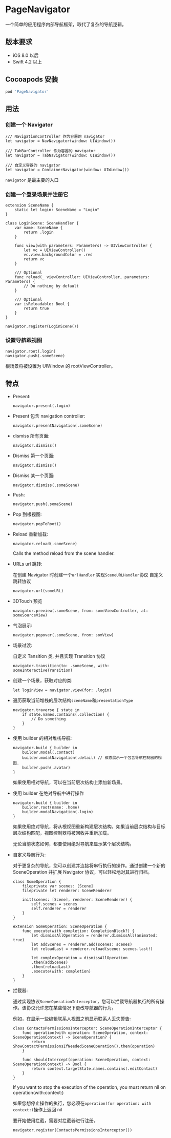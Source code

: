 # PageNavigator

一个简单的应用程序内部导航框架，取代了复杂的导航逻辑。

## 版本要求

- iOS 8.0 以后
- Swift 4.2 以上

## Cocoapods 安装

```ruby
pod 'PageNavigator'
```

## 用法

### 创建一个 Navigator

```
/// NavigationController 作为容器的 navigator
let navigator = NavNavigator(window: UIWindow())

/// TabBarController 作为容器的 navigator
let navigator = TabNavigator(window: UIWindow())

/// 自定义容器的 navigator
let navigator = ContainerNavigator(window: UIWindow())

```

`navigator` 是最主要的入口

### 创建一个登录场景并注册它

```
extension SceneName {
    static let login: SceneName = "Login"
}

class LoginScene: SceneHandler {
    var name: SceneName {
        return .login
    }

    func view(with parameters: Parameters) -> UIViewController {
        let vc = UIViewController()
        vc.view.backgroundColor = .red
        return vc
    }

    /// Optional
    func reload(_ viewController: UIViewController, parameters: Parameters) {
        // Do nothing by default
    }

    /// Optional
    var isReloadable: Bool {
        return true
    }
}

```

```
navigator.register(LoginScene())
```

### 设置导航跟视图

```
navigator.root(.login)
navigator.push(.someScene)
```

根场景将被设置为 UIWindow 的 rootViewController。

## 特点

- Present:

  ```
  navigator.present(.login)
  ```

- Present 包含 navigation controller:

  ```
  navigator.presentNavigation(.someScene)
  ```

- dismiss 所有页面:

  ```
  navigator.dismiss()
  ```

- Dismiss 第一个页面:

  ```
  navigator.dismiss()
  ```

- Dismiss 某一个页面:

  ```
  navigator.dismiss(.someScene)
  ```

- Push:

  ```
  navigator.push(.someScene)
  ```

- Pop 到根视图:

  ```
  navigator.popToRoot()
  ```

- Reload 重新加载:

  ```
  navigator.reload(.someScene)
  ```

  Calls the method reload from the scene handler.

- URLs url 跳转:

  在创建 Navigator 时创建一个`urlHandler` 实现`SceneURLHandler`协议
  自定义跳转协议

  ```
  navigator.url(someURL)
  ```

- 3DTouch 预览

  ```
  navigator.preview(.someScene, from: someViewController, at: someSourceView)
  ```

- 气泡展示:

  ```
  navigator.popover(.someScene, from: somView)
  ```

- 场景过渡:

  自定义 Tansition 类, 并且实现 Transition 协议

  ```
  navigator.transition(to: .someScene, with: someInteractiveTransition)
  ```

- 创建一个场景，获取对应的类:

  ```
  let loginView = navigator.view(for: .login)
  ```

- 遍历获取当前堆栈的层次结构`sceneName`和`presentationType`

  ```
  navigator.traverse { state in
      if state.names.contains(.collection) {
          // Do something
      }
  }
  ```

- 使用 builder 的相对堆栈导航:

  ```
  navigator.build { builder in
      builder.modal(.contact)
      builder.modalNavigation(.detail) // 模态展示一个包含导航控制器的视图.
      builder.push(.avatar)
  }
  ```

  如果使用相对导航，可以在当前层次结构上添加新场景。

- 使用 builder 在绝对导航中进行操作

  ```
  navigator.build { builder in
      builder.root(name: .home)
      builder.modalNavigation(.login)
  }
  ```

  如果使用绝对导航，将从根视图重新构建层次结构。如果当前层次结构与目标层次结构匹配，视图控制器将被回收并重新加载。

  无论当前状态如何，都要使用绝对导航来显示某个层次结构。

- 自定义导航行为:

  对于更复杂的导航，您可以创建并连接将串行执行的操作。通过创建一个新的 SceneOperation 并扩展 Navigator 协议，可以轻松地对其进行归档。

  ```
  class SomeOperation {
      fileprivate var scenes: [Scene]
      fileprivate let renderer: SceneRenderer

      init(scenes: [Scene], renderer: SceneRenderer) {
          self.scenes = scenes
          self.renderer = renderer
      }
  }

  extension SomeOperation: SceneOperation {
      func execute(with completion: CompletionBlock?) {
          let dismissAllOperation = renderer.dismissAll(animated: true)
          let addScenes = renderer.add(scenes: scenes)
          let reloadLast = renderer.reload(scene: scenes.last!)

          let complexOperation = dismissAllOperation
          .then(addScenes)
          .then(reloadLast)
          .execute(with: completion)
      }
  }
  ```

- 拦截器:

  通过实现协议`SceneOperationInterceptor`，您可以拦截导航器执行的所有操作。该协议允许您在某些情况下更改导航器的行为。

  例如，在显示一些编辑联系人视图之前显示联系人丢失警告:

  ```
  class ContactsPermissionsInterceptor: SceneOperationInterceptor {
      func operation(with operation: SceneOperation, context: SceneOperationContext) -> SceneOperation? {
          return ShowContactPermissionsIfNeededSceneOperation().then(operation)
      }

      func shouldIntercept(operation: SceneOperation, context: SceneOperationContext) -> Bool {
          return context.targetState.names.contains(.editContact)
      }
  }
  ```

  If you want to stop the execution of the operation, you must return nil on operation(with:context:)

  如果您想停止操作的执行，您必须在`operation(for operation: with context:)`操作上返回 nil

  要开始使用拦截，需要对拦截器进行注册。

  ```
  navigator.register(ContactsPermissionsInterceptor())
  ```
